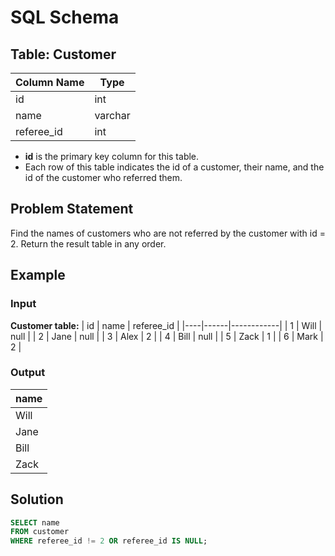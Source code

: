 # SQL Schema

## Table: Customer
| Column Name | Type    |
|-------------|---------|
| id          | int     |
| name        | varchar |
| referee_id  | int     |

- **id** is the primary key column for this table.
- Each row of this table indicates the id of a customer, their name, and the id of the customer who referred them.

## Problem Statement

Find the names of customers who are not referred by the customer with id = 2. Return the result table in any order.

## Example

### Input

**Customer table:**
| id | name | referee_id |
|----|------|------------|
| 1  | Will | null       |
| 2  | Jane | null       |
| 3  | Alex | 2          |
| 4  | Bill | null       |
| 5  | Zack | 1          |
| 6  | Mark | 2          |

### Output

| name |
|------|
| Will |
| Jane |
| Bill |
| Zack |

## Solution

```sql
SELECT name
FROM customer 
WHERE referee_id != 2 OR referee_id IS NULL;
